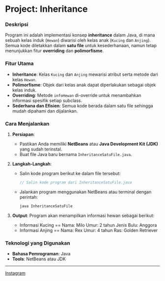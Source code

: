 # Project: Inheritance

### Deskripsi
Program ini adalah implementasi konsep **inheritance** dalam Java, di mana sebuah kelas induk (`Hewan`) diwarisi oleh kelas anak (`Kucing` dan `Anjing`). Semua kode diletakkan dalam **satu file** untuk kesederhanaan, namun tetap menunjukkan fitur **overriding** dan **polimorfisme**.

### Fitur Utama
- **Inheritance**: Kelas `Kucing` dan `Anjing` mewarisi atribut serta metode dari kelas `Hewan`.
- **Polimorfisme**: Objek dari kelas anak dapat diperlakukan sebagai objek kelas induk.
- **Overriding**: Metode `infoHewan` di-override untuk menambahkan informasi spesifik setiap subclass.
- **Sederhana dan Efisien**: Semua kode berada dalam satu file sehingga mudah dipahami dan dijalankan.

### Cara Menjalankan
1. **Persiapan**:
   - Pastikan Anda memiliki **NetBeans** atau **Java Development Kit (JDK)** yang sudah terinstal.
   - Buat file Java baru bernama `InheritanceSatuFile.java`.

2. **Langkah-Langkah**:
   - Salin kode program berikut ke dalam file tersebut:
     ```java
     // Salin kode program dari InheritanceSatuFile.java
     ```
   - Jalankan program menggunakan NetBeans atau terminal dengan perintah:
     ```bash
     java InheritanceSatuFile
     ```

3. **Output**:
   Program akan menampilkan informasi hewan sebagai berikut:
    -  Informasi Kucing == Nama: Milo Umur: 2 tahun Jenis Bulu: Anggora
    - Informasi Anjing == Nama: Rex Umur: 4 tahun Ras: Golden Retriever


### Teknologi yang Digunakan
- **Bahasa Pemrograman**: Java
- **Tools**: NetBeans atau JDK

---

[Instagram](https://www.instagram.com/mianaqu/)


